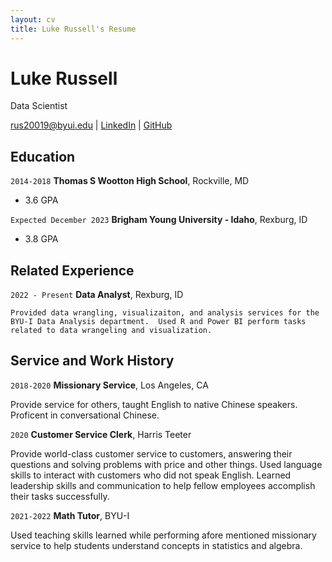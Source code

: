 ```yaml
---
layout: cv
title: Luke Russell's Resume
---
```

# Luke Russell
Data Scientist 
<div id="webaddress">
<a href="rus20019@byui.edu">rus20019@byui.edu</a>
|
 <a href="https://www.linkedin.com/in/luke-r-b52969b0/">LinkedIn</a>
| <a href="https://byuids-resumes.github.io/russell_luke_resume-1/">GitHub</a>
</div>

<!-- https://www.monique.tech/the-art-of-markdown -->

## Education

`2014-2018`
__Thomas S Wootton High School__, Rockville, MD 

- 3.6 GPA

`Expected December 2023`
__Brigham Young University - Idaho__, Rexburg, ID

- 3.8 GPA


## Related Experience

`2022 - Present`
__Data Analyst__, Rexburg, ID 

`Provided data wrangling, visualizaiton, and analysis services for the BYU-I Data Analysis department. 
Used R and Power BI perform tasks related to data wrangeling and visualization.` 

## Service and Work History

`2018-2020`
__Missionary Service__, Los Angeles, CA

Provide service for others, taught English to native Chinese speakers. 
Proficent in conversational Chinese. 


`2020` 
__Customer Service Clerk__, Harris Teeter

Provide world-class customer service to customers, answering their questions and solving problems with price and other things. 
Used language skills to interact with customers who did not speak English. 
Learned leadership skills and communication to help fellow employees accomplish their tasks successfully. 


`2021-2022`
__Math Tutor__, BYU-I


Used teaching skills learned while performing afore mentioned missionary service to help students understand concepts in statistics and algebra. 






<!-- ### Footer

Last updated: May 2013 -->


